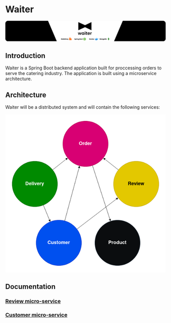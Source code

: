 # Waiter
![Banner](docs/images/banner_zoom.png)

## Introduction
Waiter is a Spring Boot backend application built for proccessing orders to serve the catering industry.
The application is built using a microservice architecture.

## Architecture
Waiter will be a distributed system and will contain the following services:

![Context Map](docs/images/context_map_transparent.png)


## Documentation

### [Review micro-service](./review/README.md)

### [Customer micro-service](./customer/README.md)
